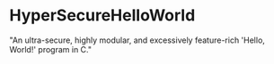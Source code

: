 # HyperSecureHelloWorld
"An ultra-secure, highly modular, and excessively feature-rich 'Hello, World!' program in C."
